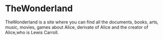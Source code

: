 # TheWonderland
TheWonderland is a site where you can find all the documents, books, arts, music, movies, games about Alice, derivate of Alice and the creator of Alice,who is Lewis Carroll.
